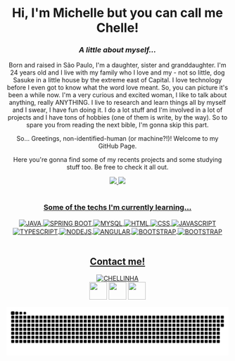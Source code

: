 <h1 align="center">
  Hi, I'm Michelle but you can call me Chelle!
</h1>

<h3 align="center">
  <i>A little about myself...</i>
</h3>

<p align="center">Born and raised in São Paulo, I'm a daughter, sister and granddaughter. I'm 24 years old and I live with my family who I love and my - not so little, dog Sasuke in a little house by the extreme east of Capital. I love technology before I even got to know what the word love meant. So, you can picture it's been a while now. 
I'm a very curious and excited woman, I like to talk about anything, really ANYTHING. I live to research and learn things all by myself and I swear, I have fun doing it.
I do a lot stuff and I'm involved in a lot of projects and I have tons of hobbies (one of them is write, by the way). So to spare you from reading the next bible, I'm gonna skip this part.</p>
<p align="center">
  So... Greetings, non-identified-human (or machine?!)! Welcome to my GitHub Page.
</p>
<p align="center">
  Here you're gonna find some of my recents projects and some studying stuff too. Be free to check it all out.
</p>

<div align="center">
  <a href="https://github.com/chellebernardo">
  <img height="180em" src="https://github-readme-stats.vercel.app/api?username=chellebernardo&show_icons=true&theme=bear&include_all_commits=true&count_private=true"/>
  <img height="180em" src="https://github-readme-stats.vercel.app/api/top-langs/?username=chellebernardo&layout=compact&langs_count=7&theme=bear"/>
</div>
  <br>
  <h3 align="center">
    Some of the techs I'm currently learning...
  </h3>  
<div align="center">
  <img align="center" alt="JAVA" src="https://img.shields.io/badge/Java-ED8B00?style=for-the-badge&logo=java&logoColor=white">
  <img align="center" alt="SPRING BOOT" src="https://img.shields.io/badge/Spring-6DB33F?style=for-the-badge&logo=spring&logoColor=white">
  <img align="center" alt="MYSQL" src="https://img.shields.io/badge/MySQL-00000F?style=for-the-badge&logo=mysql&logoColor=white">
  <img align="center" alt="HTML" src="https://img.shields.io/badge/HTML5-E34F26?style=for-the-badge&logo=html5&logoColor=white">
  <img align="center" alt="CSS" src="https://img.shields.io/badge/CSS3-1572B6?style=for-the-badge&logo=css3&logoColor=white">
  <img align="center" alt="JAVASCRIPT" src="https://img.shields.io/badge/JavaScript-F7DF1E?style=for-the-badge&logo=javascript&logoColor=black"> 
  <img align="center" alt="TYPESCRIPT" src="https://img.shields.io/badge/TypeScript-007ACC?style=for-the-badge&logo=typescript&logoColor=white">
  <img align="center" alt="NODEJS" src="https://img.shields.io/badge/Node.js-43853D?style=for-the-badge&logo=node.js&logoColor=white">
  <img align="center" alt="ANGULAR"src="https://img.shields.io/badge/Angular-DD0031?style=for-the-badge&logo=angular&logoColor=white">
  <img align="center" alt="BOOTSTRAP" src="https://img.shields.io/badge/Bootstrap-563D7C?style=for-the-badge&logo=bootstrap&logoColor=white">
  <img align="center" alt="BOOTSTRAP" src="https://img.shields.io/badge/Git-dc5c2c?style=for-the-badge&logo=git&logoColor=white">
</div>
  <br>
<h2 align="center">
  Contact me!
</h2>
<div align="center"> 
  <div align="center"> 
  <img alt="CHELLINHA" height="150" width="150" src="https://i.imgur.com/seoJOR7.gif">
  </div>
  <a href="https://www.instagram.com/madamechelle/" target="_blank"><img height="40px" width="40px" src="https://www.vectorlogo.zone/logos/instagram/instagram-icon.svg" target="_blank"></a>
  <a href = "mailto:michellebernardo1396@gmail.com"><img height="40px" width="40px" src="https://www.vectorlogo.zone/logos/gmail/gmail-tile.svg" target="_blank"></a>
  <a href="https://www.linkedin.com/in/michellebernardo/" target="_blank"><img height="40px" width="40px" src="https://www.vectorlogo.zone/logos/linkedin/linkedin-tile.svg" target="_blank"></a>

 
  ![Snake animation](https://github.com/chellebernardo/chellebernardo/blob/output/github-contribution-grid-snake.svg)
 
</div>
